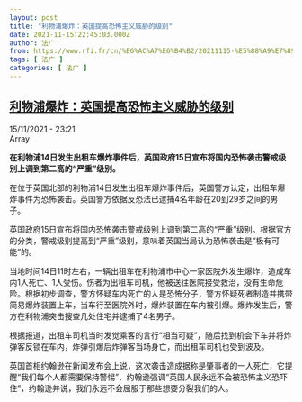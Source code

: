 ```yaml
---
layout: post
title: "利物浦爆炸：英国提高恐怖主义威胁的级别"
date: 2021-11-15T22:45:03.000Z
author: 法广
from: https://www.rfi.fr/cn/%E6%AC%A7%E6%B4%B2/20211115-%E5%88%A9%E7%89%A9%E6%B5%A6%E7%88%86%E7%82%B8-%E8%8B%B1%E5%9B%BD%E6%8F%90%E9%AB%98%E6%81%90%E6%80%96%E4%B8%BB%E4%B9%89%E5%A8%81%E8%83%81%E7%9A%84%E7%BA%A7%E5%88%AB
tags: [ 法广 ]
categories: [ 法广 ]
---
```

<!--1637016303000-->
[利物浦爆炸：英国提高恐怖主义威胁的级别](https://www.rfi.fr/cn/%E6%AC%A7%E6%B4%B2/20211115-%E5%88%A9%E7%89%A9%E6%B5%A6%E7%88%86%E7%82%B8-%E8%8B%B1%E5%9B%BD%E6%8F%90%E9%AB%98%E6%81%90%E6%80%96%E4%B8%BB%E4%B9%89%E5%A8%81%E8%83%81%E7%9A%84%E7%BA%A7%E5%88%AB)
------

<div>
<div>15/11/2021 - 23:21</div>Array<p><strong>                    在利物浦14日发生出租车爆炸事件后，英国政府15日宣布将国内恐怖袭击警戒级别上调到第二高的“严重”级别。                </strong></p><div >                    <p>在位于英国北部的利物浦14日发生出租车爆炸事件后，英国警方认定，出租车爆炸事件为恐怖袭击。英国警方依据反恐法已逮捕4名年龄在20到29岁之间的男子。</p><p>英国政府15日宣布将国内恐怖袭击警戒级别上调到第二高的“严重”级别。根据官方的分类，警戒级别提高到“严重”级别，意味着英国当局认为恐怖袭击是“极有可能”的。</p><p>当地时间14日11时左右，一辆出租车在利物浦市中心一家医院外发生爆炸，造成车内1人死亡、1人受伤。伤者为出租车司机，他被送往医院接受救治，没有生命危险。根据初步调查，警方怀疑车内死亡的人是恐怖分子，警方怀疑死者制造并携带简易爆炸装置上车，当车行至医院外时，爆炸装置在车内被引爆。爆炸发生后，警方在利物浦突击搜查几处住宅并逮捕了4名男子。</p><p>根据报道，出租车司机当时发觉乘客的言行“相当可疑”，随后找到机会下车并将炸弹客反锁在车内，炸弹引爆后炸弹客当场身亡，而出租车司机也受到波及。</p><p>英国首相约翰逊在新闻发布会上说，这次袭击造成据称是肇事者的一人死亡，它提醒“我们每个人都需要保持警惕”，约翰逊强调“英国人民永远不会被恐怖主义恐吓住”，约翰逊并说，我们永远不会屈服于那些想要分裂我们的人。</p>                                            <div data-selfpromo-newsletter>    </div>    <div data-selfpromo-app>    </div>                </div>
</div>
